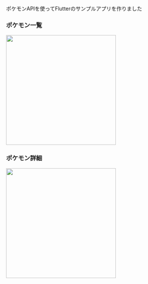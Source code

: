 ポケモンAPIを使ってFlutterのサンプルアプリを作りました


### ポケモン一覧
<img src="https://user-images.githubusercontent.com/86996275/202361259-35768801-ffb1-4f62-8d59-5f00285429d3.png" width=300>

### ポケモン詳細
<img src="https://user-images.githubusercontent.com/86996275/202361346-3e65ccb7-4f1f-42da-b61f-b5aabab6f809.png" width=300>

